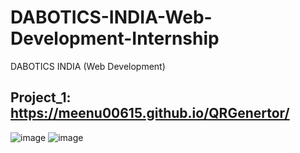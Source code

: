 # DABOTICS-INDIA-Web-Development-Internship
DABOTICS INDIA (Web Development)
## Project_1:  https://meenu00615.github.io/QRGenertor/
![image](https://github.com/Meenu00615/DABOTICS-INDIA-Web-Development-Internship/assets/149779716/d4b7ac09-f4b9-4ece-8da7-3831ab88adad)
![image](https://github.com/Meenu00615/DABOTICS-INDIA-Web-Development-Internship/assets/149779716/42f0aa00-4dc0-47ba-b4c3-8f17251a03ce)

